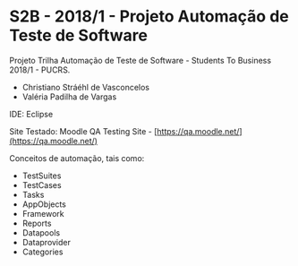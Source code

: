 ﻿# S2B - 2018/1 - Projeto Automação de Teste de Software

Projeto Trilha Automação de Teste de Software - Students To Business 2018/1 - PUCRS.

-   Christiano Stráéhl de Vasconcelos
-   Valéria Padilha de Vargas

IDE: Eclipse

Site Testado: Moodle QA Testing Site - [https://qa.moodle.net/](https://qa.moodle.net/)

Conceitos de automação, tais como:

-   TestSuites
-   TestCases
-   Tasks
-   AppObjects
-   Framework
-   Reports
-   Datapools
-   Dataprovider
-   Categories